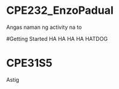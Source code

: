 # CPE232_EnzoPadual
Angas naman ng activity na to

#Getting Started
HA HA HA HA HATDOG

# CPE31S5
Astig
